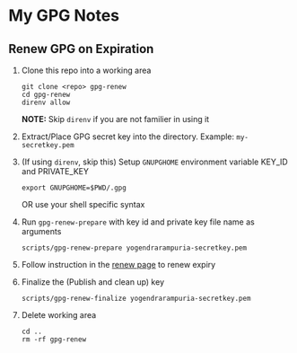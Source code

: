 # My GPG Notes


## Renew GPG on Expiration

1.  Clone this repo into a working area

    ```
    git clone <repo> gpg-renew
    cd gpg-renew
    direnv allow
    ```
    **NOTE:** Skip `direnv` if you are not familier in using it

1.  Extract/Place GPG secret key into the directory. Example: `my-secretkey.pem`

1.  (If using `direnv`, skip this) Setup `GNUPGHOME` environment variable KEY_ID and PRIVATE_KEY

    ```
    export GNUPGHOME=$PWD/.gpg
    ```
    
    OR use your shell specific syntax

1.  Run `gpg-renew-prepare` with key id and private key file name as arguments

    ```
    scripts/gpg-renew-prepare yogendrarampuria-secretkey.pem
    ```
1.  Follow instruction in the [renew page](RENEW.md) to renew expiry

1.  Finalize the (Publish and clean up) key
    ```
    scripts/gpg-renew-finalize yogendrarampuria-secretkey.pem
    ```
1.  Delete working area
    
    ```
    cd ..
    rm -rf gpg-renew
    ```
